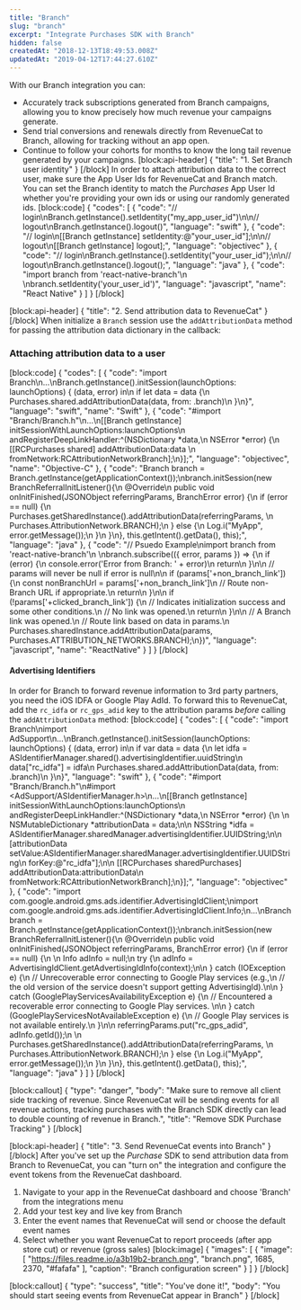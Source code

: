 ```yaml
---
title: "Branch"
slug: "branch"
excerpt: "Integrate Purchases SDK with Branch"
hidden: false
createdAt: "2018-12-13T18:49:53.008Z"
updatedAt: "2019-04-12T17:44:27.610Z"
---
```

With our Branch integration you can:
* Accurately track subscriptions generated from Branch campaigns, allowing you to know precisely how much revenue your campaigns generate.
* Send trial conversions and renewals directly from RevenueCat to Branch, allowing for tracking without an app open.
* Continue to follow your cohorts for months to know the long tail revenue generated by your campaigns.
[block:api-header]
{
  "title": "1. Set Branch user identity"
}
[/block]
In order to attach attribution data to the correct user, make sure the App User Ids for RevenueCat and Branch match. You can set the Branch identity to match the *Purchases* App User Id whether you're providing your own ids or using our randomly generated ids.
[block:code]
{
  "codes": [
    {
      "code": "// login\nBranch.getInstance().setIdentity(\"my_app_user_id\")\n\n// logout\nBranch.getInstance().logout()",
      "language": "swift"
    },
    {
      "code": "// login\n[[Branch getInstance] setIdentity:@\"your_user_id\"];\n\n// logout\n[[Branch getInstance] logout];",
      "language": "objectivec"
    },
    {
      "code": "// login\nBranch.getInstance().setIdentity(\"your_user_id\");\n\n// logout\nBranch.getInstance().logout();",
      "language": "java"
    },
    {
      "code": "import branch from 'react-native-branch'\n  \nbranch.setIdentity('your_user_id')",
      "language": "javascript",
      "name": "React Native"
    }
  ]
}
[/block]

[block:api-header]
{
  "title": "2. Send attribution data to RevenueCat"
}
[/block]
When initialize a `Branch` session use the `addAttributionData` method for passing the attribution data dictionary in the callback:

### Attaching attribution data to a user
[block:code]
{
  "codes": [
    {
      "code": "import Branch\n...\nBranch.getInstance().initSession(launchOptions: launchOptions) { (data, error) in\n    if let data = data {\n        Purchases.shared.addAttributionData(data, from: .branch)\n    }\n}",
      "language": "swift",
      "name": "Swift"
    },
    {
      "code": "#import \"Branch/Branch.h\"\n...\n[[Branch getInstance] initSessionWithLaunchOptions:launchOptions\n                        andRegisterDeepLinkHandler:^(NSDictionary *data,\n                                                     NSError *error) {\n  [[RCPurchases shared] addAttributionData:data \n                         fromNetwork:RCAttributionNetworkBranch];\n}];",
      "language": "objectivec",
      "name": "Objective-C"
    },
    {
      "code": "Branch branch = Branch.getInstance(getApplicationContext());\nbranch.initSession(new BranchReferralInitListener(){\n    @Override\n    public void onInitFinished(JSONObject referringParams, BranchError error) {\n        if (error == null) {\n          Purchases.getSharedInstance().addAttributionData(referringParams, \n                                       Purchases.AttributionNetwork.BRANCH);\n        } else {\n            Log.i(\"MyApp\", error.getMessage());\n        }\n    }\n}, this.getIntent().getData(), this);",
      "language": "java"
    },
    {
      "code": "// Psuedo Example\nimport branch from 'react-native-branch'\n  \nbranch.subscribe(({ error, params }) => {\n  if (error) {\n    console.error('Error from Branch: ' + error)\n    return\n  }\n\n  // params will never be null if error is null\n\n  if (params['+non_branch_link']) {\n    const nonBranchUrl = params['+non_branch_link']\n    // Route non-Branch URL if appropriate.\n    return\n  }\n\n  if (!params['+clicked_branch_link']) {\n    // Indicates initialization success and some other conditions.\n    // No link was opened.\n    return\n  }\n\n  // A Branch link was opened.\n  // Route link based on data in params.\n  Purchases.sharedInstance.addAttributionData(params, Purchases.ATTRIBUTION_NETWORKS.BRANCH);\n})",
      "language": "javascript",
      "name": "ReactNative"
    }
  ]
}
[/block]
#### Advertising Identifiers
In order for Branch to forward revenue information to 3rd party partners, you need the iOS IDFA or Google Play AdId. To forward this to RevenueCat, add the `rc_idfa` or `rc_gps_adid` key to the attribution params *before* calling the `addAttributionData` method: 
[block:code]
{
  "codes": [
    {
      "code": "import Branch\nimport AdSupport\n...\nBranch.getInstance().initSession(launchOptions: launchOptions) { (data, error) in\n    if var data = data {\n        let idfa = ASIdentifierManager.shared().advertisingIdentifier.uuidString\n        data[\"rc_idfa\"] = idfa\n        Purchases.shared.addAttributionData(data, from: .branch)\n    }\n}",
      "language": "swift"
    },
    {
      "code": "#import \"Branch/Branch.h\"\n#import <AdSupport/ASIdentifierManager.h>\n...\n[[Branch getInstance] initSessionWithLaunchOptions:launchOptions\n                        andRegisterDeepLinkHandler:^(NSDictionary *data,\n                                                     NSError *error) {\n  \n  NSMutableDictionary *attributionData = data;\n\n  NSString *idfa = ASIdentifierManager.sharedManager.advertisingIdentifier.UUIDString;\n\n  [attributionData setValue:ASIdentifierManager.sharedManager.advertisingIdentifier.UUIDString\n                     forKey:@\"rc_idfa\"];\n\n  [[RCPurchases sharedPurchases] addAttributionData:attributionData\n                               fromNetwork:RCAttributionNetworkBranch];\n}];",
      "language": "objectivec"
    },
    {
      "code": "import com.google.android.gms.ads.identifier.AdvertisingIdClient;\nimport com.google.android.gms.ads.identifier.AdvertisingIdClient.Info;\n...\nBranch branch = Branch.getInstance(getApplicationContext());\nbranch.initSession(new BranchReferralInitListener(){\n    @Override\n    public void onInitFinished(JSONObject referringParams, BranchError error) {\n        if (error == null) {\n          \n          Info adInfo = null;\n          try {\n            adInfo = AdvertisingIdClient.getAdvertisingIdInfo(context);\n\n          } catch (IOException e) {\n            // Unrecoverable error connecting to Google Play services (e.g.,\n            // the old version of the service doesn't support getting AdvertisingId).\n\n          } catch (GooglePlayServicesAvailabilityException e) {\n            // Encountered a recoverable error connecting to Google Play services. \n\n          } catch (GooglePlayServicesNotAvailableException e) {\n            // Google Play services is not available entirely.\n          }\n\n          referringParams.put(\"rc_gps_adid\", adInfo.getId());\n          \n          Purchases.getSharedInstance().addAttributionData(referringParams, \n                                       Purchases.AttributionNetwork.BRANCH);\n        } else {\n            Log.i(\"MyApp\", error.getMessage());\n        }\n    }\n}, this.getIntent().getData(), this);",
      "language": "java"
    }
  ]
}
[/block]

[block:callout]
{
  "type": "danger",
  "body": "Make sure to remove all client side tracking of revenue. Since RevenueCat will be sending events for all revenue actions, tracking purchases with the Branch SDK directly can lead to double counting of revenue in Branch.",
  "title": "Remove SDK Purchase Tracking"
}
[/block]

[block:api-header]
{
  "title": "3.  Send RevenueCat events into Branch"
}
[/block]
After you've set up the *Purchase* SDK to send attribution data from Branch to RevenueCat, you can "turn on" the integration and configure the event tokens from the RevenueCat dashboard.

1. Navigate to your app in the RevenueCat dashboard and choose 'Branch' from the integrations menu
2. Add your test key and live key from Branch
3. Enter the event names that RevenueCat will send or choose the default event names
4. Select whether you want RevenueCat to report proceeds (after app store cut) or revenue (gross sales)
[block:image]
{
  "images": [
    {
      "image": [
        "https://files.readme.io/a3b19b2-branch.png",
        "branch.png",
        1685,
        2370,
        "#fafafa"
      ],
      "caption": "Branch configuration screen"
    }
  ]
}
[/block]

[block:callout]
{
  "type": "success",
  "title": "You've done it!",
  "body": "You should start seeing events from RevenueCat appear in Branch"
}
[/block]
